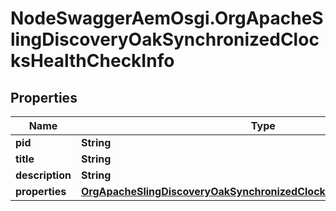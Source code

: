 # NodeSwaggerAemOsgi.OrgApacheSlingDiscoveryOakSynchronizedClocksHealthCheckInfo

## Properties
Name | Type | Description | Notes
------------ | ------------- | ------------- | -------------
**pid** | **String** |  | [optional] 
**title** | **String** |  | [optional] 
**description** | **String** |  | [optional] 
**properties** | [**OrgApacheSlingDiscoveryOakSynchronizedClocksHealthCheckProperties**](OrgApacheSlingDiscoveryOakSynchronizedClocksHealthCheckProperties.md) |  | [optional] 


